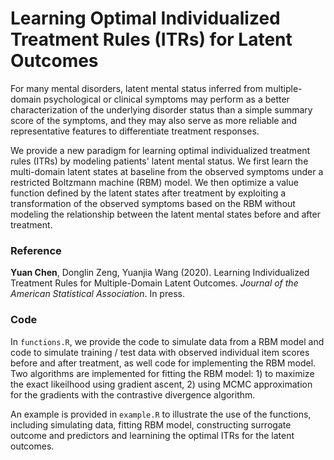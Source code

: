 # Learning Optimal Individualized Treatment Rules (ITRs) for Latent Outcomes

For many mental disorders, latent mental status inferred from multiple-domain psychological or clinical symptoms may perform as a better characterization of the underlying disorder status than a simple summary score of the symptoms, and they may also serve as more reliable and representative features to differentiate treatment responses.

We provide a new paradigm for learning optimal individualized treatment rules (ITRs) by modeling patients' latent mental status.  We first learn the multi-domain latent states at baseline from the observed symptoms under a restricted Boltzmann machine (RBM) model. We then optimize a value function defined by the latent states after treatment by exploiting a transformation of the observed symptoms based on the RBM without modeling the relationship between the latent mental states before and after treatment.


### Reference
**Yuan Chen**, Donglin Zeng, Yuanjia Wang (2020). Learning Individualized Treatment Rules for Multiple-Domain Latent Outcomes. *Journal of the American Statistical Association*. In press.

### Code 
In ```functions.R```, we provide the code to simulate data from a RBM model and code to simulate training / test data with observed individual item scores before and after treatment, as well code for implementing the RBM model. Two algorithms are implemented for fitting the RBM model: 1) to maximize the exact likeilhood using gradient ascent, 2) using MCMC approximation for the gradients with the contrastive divergence algorithm. 

An example is provided in ```example.R``` to illustrate the use of the functions, including simulating data, fitting RBM model, constructing surrogate outcome and predictors and learnining the optimal ITRs for the latent outcomes.

